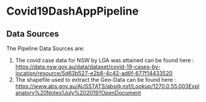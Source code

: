 # Covid19DashAppPipeline

## Data Sources

The Pipeline Data Sources are: 
1. The covid case data for NSW by LGA was attained can be found here : https://data.nsw.gov.au/data/dataset/covid-19-cases-by-location/resource/5d63b527-e2b8-4c42-ad6f-677f14433520
2. The shapefile used to extract the Geo-Data can be found here : https://www.abs.gov.au/AUSSTATS/abs@.nsf/Lookup/1270.0.55.003Explanatory%20Notes1July%202019?OpenDocument